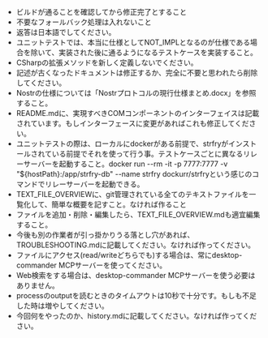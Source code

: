 - ビルドが通ることを確認してから修正完了とすること
- 不要なフォールバック処理は入れないこと
- 返答は日本語でしてください。
- ユニットテストでは、本当に仕様としてNOT_IMPLとなるのが仕様である場合を除いて、実装された後に通るようになるテストケースを実装すること。
- CSharpの拡張メソッドを新しく定義しないでください。
- 記述が古くなったドキュメントは修正するか、完全に不要と思われたら削除してください。
- Nostrの仕様については「Nostrプロトコルの現行仕様まとめ.docx」を参照すること。
- README.mdに、実現すべきCOMコンポーネントのインターフェイスは記載されています。もしインターフェースに変更があればこれも修正してください。
- ユニットテストの際は、ローカルにdockerがある前提で、strfryがインストールされている前提でそれを使って行う事。テストケースごとに異なるリレーサーバーを起動すること。docker run --rm -it -p 7777:7777 -v "${hostPath}:/app/strfry-db" --name strfry dockurr/strfryという感じのコマンドでリレーサーバーを起動できる。
- TEXT_FILE_OVERVIEWに、git管理されている全てのテキストファイルを一覧化して、簡単な概要を記すこと。なければ作ること
- ファイルを追加・削除・編集したら、TEXT_FILE_OVERVIEW.mdも適宜編集すること。
- 今後も別の作業者が引っ掛かりうる落とし穴があれば、TROUBLESHOOTING.mdに記載してください。なければ作ってください。
- ファイルにアクセス(read/writeどちらでも)する場合は、常にdesktop-commander MCPサーバーを使ってください。
- Web検索をする場合は、desktop-commander MCPサーバーを使う必要はありません。
- processのoutputを読むときのタイムアウトは10秒で十分です。もしも不足した時は増やしてください。
- 今回何をやったのか、history.mdに記載してください。なければ作ってください。